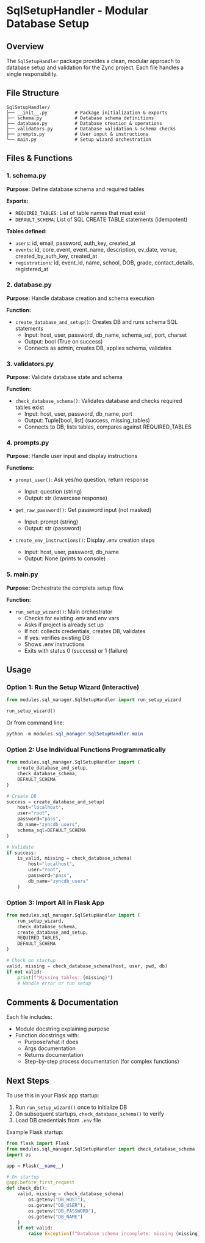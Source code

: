 # SqlSetupHandler - Modular Database Setup

## Overview
The `SqlSetupHandler` package provides a clean, modular approach to database setup and validation for the Zync project. Each file handles a single responsibility.

## File Structure

```
SqlSetupHandler/
├── __init__.py          # Package initialization & exports
├── schema.py            # Database schema definitions
├── database.py          # Database creation & operations
├── validators.py        # Database validation & schema checks
├── prompts.py           # User input & instructions
└── main.py              # Setup wizard orchestration
```

## Files & Functions

### 1. schema.py
**Purpose:** Define database schema and required tables

**Exports:**
- `REQUIRED_TABLES`: List of table names that must exist
- `DEFAULT_SCHEMA`: List of SQL CREATE TABLE statements (idempotent)

**Tables defined:**
- `users`: id, email, password, auth_key, created_at
- `events`: id, core_event, event_name, description, ev_date, venue, created_by_auth_key, created_at
- `registrations`: id, event_id, name, school, DOB, grade, contact_details, registered_at

### 2. database.py
**Purpose:** Handle database creation and schema execution

**Function:**
- `create_database_and_setup()`: Creates DB and runs schema SQL statements
  - Input: host, user, password, db_name, schema_sql, port, charset
  - Output: bool (True on success)
  - Connects as admin, creates DB, applies schema, validates

### 3. validators.py
**Purpose:** Validate database state and schema

**Function:**
- `check_database_schema()`: Validates database and checks required tables exist
  - Input: host, user, password, db_name, port
  - Output: Tuple[bool, list] (success, missing_tables)
  - Connects to DB, lists tables, compares against REQUIRED_TABLES

### 4. prompts.py
**Purpose:** Handle user input and display instructions

**Functions:**
- `prompt_user()`: Ask yes/no question, return response
  - Input: question (string)
  - Output: str (lowercase response)

- `get_raw_password()`: Get password input (not masked)
  - Input: prompt (string)
  - Output: str (password)

- `create_env_instructions()`: Display .env creation steps
  - Input: host, user, password, db_name
  - Output: None (prints to console)

### 5. main.py
**Purpose:** Orchestrate the complete setup flow

**Function:**
- `run_setup_wizard()`: Main orchestrator
  - Checks for existing .env and env vars
  - Asks if project is already set up
  - If not: collects credentials, creates DB, validates
  - If yes: verifies existing DB
  - Shows .env instructions
  - Exits with status 0 (success) or 1 (failure)

## Usage

### Option 1: Run the Setup Wizard (Interactive)
```python
from modules.sql_manager.SqlSetupHandler import run_setup_wizard

run_setup_wizard()
```

Or from command line:
```powershell
python -m modules.sql_manager.SqlSetupHandler.main
```

### Option 2: Use Individual Functions Programmatically
```python
from modules.sql_manager.SqlSetupHandler import (
    create_database_and_setup,
    check_database_schema,
    DEFAULT_SCHEMA
)

# Create DB
success = create_database_and_setup(
    host="localhost",
    user="root",
    password="pass",
    db_name="zyncdb_users",
    schema_sql=DEFAULT_SCHEMA
)

# Validate
if success:
    is_valid, missing = check_database_schema(
        host="localhost",
        user="root",
        password="pass",
        db_name="zyncdb_users"
    )
```

### Option 3: Import All in Flask App
```python
from modules.sql_manager.SqlSetupHandler import (
    run_setup_wizard,
    check_database_schema,
    create_database_and_setup,
    REQUIRED_TABLES,
    DEFAULT_SCHEMA
)

# Check on startup
valid, missing = check_database_schema(host, user, pwd, db)
if not valid:
    print(f"Missing tables: {missing}")
    # Handle error or run setup
```

## Comments & Documentation

Each file includes:
- Module docstring explaining purpose
- Function docstrings with:
  - Purpose/what it does
  - Args documentation
  - Returns documentation
  - Step-by-step process documentation (for complex functions)

## Next Steps

To use this in your Flask app startup:
1. Run `run_setup_wizard()` once to initialize DB
2. On subsequent startups, `check_database_schema()` to verify
3. Load DB credentials from `.env` file

Example Flask startup:
```python
from flask import Flask
from modules.sql_manager.SqlSetupHandler import check_database_schema
import os

app = Flask(__name__)

# On startup
@app.before_first_request
def check_db():
    valid, missing = check_database_schema(
        os.getenv("DB_HOST"),
        os.getenv("DB_USER"),
        os.getenv("DB_PASSWORD"),
        os.getenv("DB_NAME")
    )
    if not valid:
        raise Exception(f"Database schema incomplete: missing {missing}")
```

